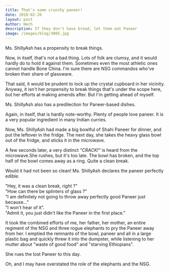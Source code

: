 ```yaml
---
title: That's some crunchy paneer!
date: 2010-02-26
layout: post
Author: Hech
description: If they don't have bread, let them eat Paneer
image: /images/blog/3005.jpg
---
```


Ms. ShillyAsh has a propensity to break things.

Now, in itself, that's not a bad thing. Lots of folk are clumsy, and it would hardly do to hold it against them. Sometimes even the most athletic ones cannot handle Bone China. I'm sure there are NSG commandos who've broken their share of glassware.

That said, it would be prudent to lock up the crystal cupboard in her vicinity. Anyway, it isn't her propensity to break things that's under the scope here, but her efforts at making amends after. But I'm getting ahead of myself.

Ms. ShillyAsh also has a predilection for Paneer-based dishes.

Again, in itself, that is hardly note-worthy. Plenty of people love paneer. It is a very popular ingredient in many Indian curries.

Now, Ms. ShillyAsh had made a big bowlful of Shahi Paneer for dinner, and put the leftover in the fridge. The next day, she takes the heavy glass bowl out of the fridge, and sticks it in the microwave.

A few seconds later, a very distinct *"CRACK!"* is heard from the microwave.She rushes, but it's too late. The bowl has broken, and the top half of the bowl comes away as a ring. Quite a clean break.

Would it had not been so clean! Ms. ShillyAsh declares the paneer perfectly edible.

"Hey, it was a clean break, right ?"  
"How can there be splinters of glass ?"  
"I am definitely not going to throw away perfectly good Paneer just because..."  
"I won't hear of it".  
"Admit it, you just didn't like the Paneer in the first place."  

It took the combined efforts of me, her father, her mother, an entire regiment of the NSG and three rogue elephants to pry the Paneer away from her. I emptied the remnants of the bowl, paneer and all in a large plastic bag and quickly threw it into the dumpster, while listening to her mutter about "waste of good food" and "starving Ethiopians".

She rues the lost Paneer to this day.

Oh, and I may have overstated the role of the elephants and the NSG. 
